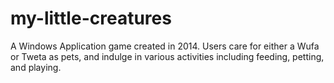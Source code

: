 # my-little-creatures
A Windows Application game created in 2014. Users care for either a Wufa or Tweta as pets, and indulge in various activities including feeding, petting, and playing.
